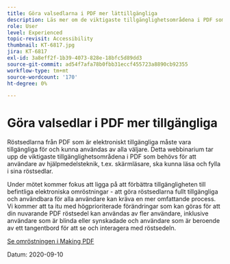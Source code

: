 ```yaml
---
title: Göra valsedlarna i PDF mer lättillgängliga
description: Läs mer om de viktigaste tillgänglighetsområdena i PDF som behövs för att användare av hjälpmedelstekniker, t.ex. skärmläsare, ska kunna läsa och genomföra sina omröstningar
role: User
level: Experienced
topic-revisit: Accessibility
thumbnail: KT-6817.jpg
jira: KT-6817
exl-id: 3a8eff2f-1b39-4073-828e-18bfc5d89dd3
source-git-commit: ad54f7afa78b0fbb31eccf455723a8890cb92355
workflow-type: tm+mt
source-wordcount: '170'
ht-degree: 0%

---
```


# Göra valsedlar i PDF mer tillgängliga

Röstsedlarna från PDF som är elektroniskt tillgängliga måste vara tillgängliga för och kunna användas av alla väljare. Detta webbinarium tar upp de viktigaste tillgänglighetsområdena i PDF som behövs för att användare av hjälpmedelsteknik, t.ex. skärmläsare, ska kunna läsa och fylla i sina röstsedlar.

Under mötet kommer fokus att ligga på att förbättra tillgängligheten till befintliga elektroniska omröstningar - att göra röstsedlarna fullt tillgängliga och användbara för alla användare kan kräva en mer omfattande process. Vi kommer att ta itu med högprioriterade förändringar som kan göras för att din nuvarande PDF röstsedel kan användas av fler användare, inklusive användare som är blinda eller synskadade och användare som är beroende av ett tangentbord för att se och interagera med röstsedeln.

[Se omröstningen i Making PDF](https://event.on24.com/wcc/r/2620020/599427B9BC7DA6BB34A4D46EB0EB1F63)

Datum: 2020-09-10